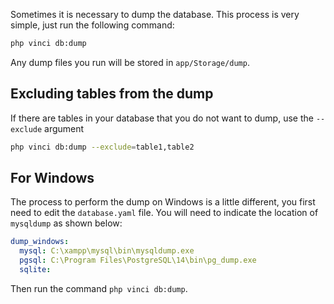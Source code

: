 Sometimes it is necessary to dump the database. This process is very simple, just run the following command:

```bash
php vinci db:dump
```

Any dump files you run will be stored in `app/Storage/dump`.

## Excluding tables from the dump

If there are tables in your database that you do not want to dump, use the `--exclude` argument

```bash
php vinci db:dump --exclude=table1,table2
```

## For Windows

The process to perform the dump on Windows is a little different, you first need to edit the `database.yaml` file. You will need to indicate the location of `mysqldump` as shown below:

```yaml
dump_windows:
  mysql: C:\xampp\mysql\bin\mysqldump.exe
  pgsql: C:\Program Files\PostgreSQL\14\bin\pg_dump.exe
  sqlite: 
```

Then run the command `php vinci db:dump`.
